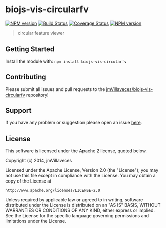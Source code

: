 # biojs-vis-circularfv

[![NPM version](http://img.shields.io/npm/v/biojs-vis-circularfv.svg)](https://www.npmjs.org/package/biojs-vis-circularfv)
[![Build Status](https://secure.travis-ci.org/jmVillaveces/biojs-vis-circularfv.png?branch=master)](http://travis-ci.org/jmVillaveces/biojs-vis-circularfv)
[![Coverage Status](https://img.shields.io/coveralls/jmVillaveces/biojs-vis-circularfv.svg)](https://coveralls.io/r/jmVillaveces/biojs-vis-circularfv)
[![NPM version](https://badge-me.herokuapp.com/api/npm/biojs-vis-circularfv.png)](http://badges.enytc.com/for/npm/biojs-vis-circularfv) 

> circular feature viewer

## Getting Started
Install the module with: `npm install biojs-vis-circularfv`

## Contributing

Please submit all issues and pull requests to the [jmVillaveces/biojs-vis-circularfv](http://github.com/jmVillaveces/biojs-vis-circularfv) repository!

## Support
If you have any problem or suggestion please open an issue [here](https://github.com/jmVillaveces/biojs-vis-circularfv/issues).

## License 


This software is licensed under the Apache 2 license, quoted below.

Copyright (c) 2014, jmVillaveces

Licensed under the Apache License, Version 2.0 (the "License"); you may not
use this file except in compliance with the License. You may obtain a copy of
the License at

    http://www.apache.org/licenses/LICENSE-2.0

Unless required by applicable law or agreed to in writing, software
distributed under the License is distributed on an "AS IS" BASIS, WITHOUT
WARRANTIES OR CONDITIONS OF ANY KIND, either express or implied. See the
License for the specific language governing permissions and limitations under
the License.
